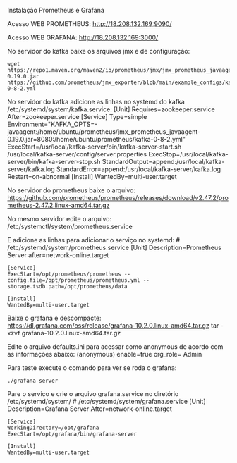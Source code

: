 Instalação Prometheus e Grafana

Acesso WEB PROMETHEUS:
http://18.208.132.169:9090/

Acesso WEB GRAFANA:
http://18.208.132.169:3000/


No servidor do kafka baixe os arquivos jmx e de configuração:

    wget https://repo1.maven.org/maven2/io/prometheus/jmx/jmx_prometheus_javaagent/0.19.0/jmx_prometheus_javaagent-0.19.0.jar
    https://github.com/prometheus/jmx_exporter/blob/main/example_configs/kafka-0-8-2.yml

No servidor do kafka adicione as linhas no systemd do kafka /etc/systemd/system/kafka.service:
    [Unit]
    Requires=zookeeper.service
    After=zookeeper.service
    [Service]
    Type=simple
    Environment="KAFKA_OPTS=-javaagent:/home/ubuntu/prometheus/jmx_prometheus_javaagent-0.19.0.jar=8080:/home/ubuntu/prometheus/kafka-0-8-2.yml"
    ExecStart=/usr/local/kafka-server/bin/kafka-server-start.sh /usr/local/kafka-server/config/server.properties
    ExecStop=/usr/local/kafka-server/bin/kafka-server-stop.sh
    StandardOutput=append:/usr/local/kafka-server/kafka.log
    StandardError=append:/usr/local/kafka-server/kafka.log
    Restart=on-abnormal
    [Install]
    WantedBy=multi-user.target

No servidor do prometheus baixe o arquivo:
    https://github.com/prometheus/prometheus/releases/download/v2.47.2/prometheus-2.47.2.linux-amd64.tar.gz

No mesmo servidor edite o arquivo:
    /etc/systemctl/system/prometheus.service

E adicione as linhas para adicionar o serviço no systemd:
    # /etc/systemd/system/prometheus.service
    [Unit]
    Description=Prometheus Server
    after=network-online.target

    [Service]
    ExecStart=/opt/prometheus/prometheus --config.file=/opt/prometheus/prometheus.yml --storage.tsdb.path=/opt/prometheus/data

    [Install]
    WantedBy=multi-user.target

Baixe o grafana e descompacte:
    https://dl.grafana.com/oss/release/grafana-10.2.0.linux-amd64.tar.gz
    tar -xzvf grafana-10.2.0.linux-amd64.tar.gz

Edite o arquivo defaults.ini para acessar como anonymous de acordo com as informações abaixo:
    (anonymous) 
    enable=true
    org_role= Admin

Para teste execute o comando para ver se roda o grafana:

    ./grafana-server

Pare o serviço e crie o arquivo grafana.service no diretório /etc/systemd/system/
    # /etc/systemd/system/grafana.service
    [Unit]
    Description=Grafana Server
    After=network-online.target

    [Service]
    WorkingDirectory=/opt/grafana
    ExecStart=/opt/grafana/bin/grafana-server

    [Install]
    WantedBy=multi-user.target



